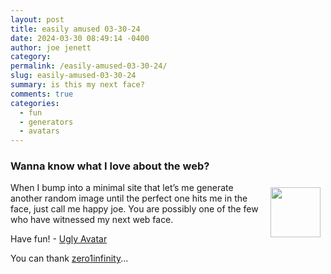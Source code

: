 ```yaml
---
layout: post
title: easily amused 03-30-24
date: 2024-03-30 08:49:14 -0400
author: joe jenett
category: 
permalink: /easily-amused-03-30-24/
slug: easily-amused-03-30-24
summary: is this my next face?
comments: true
categories:
  - fun
  - generators
  - avatars
---
```

<h3>Wanna know what I love about the web?</h3>
<img src="https://iwebthings.joejenett.com/images/face.png" alt="" width="80" style="position:relative;float:right;margin:8px;">When I bump into a minimal site that let’s me generate another random image until the perfect one hits me in the face, just call me happy joe. You are possibly one of the few who have witnessed my next web face. 

Have  fun! -  <a title="Ugly Avatar" href="https://txstc55.github.io/ugly-avatar/">Ugly Avatar</a>

You can thank <a href="https://pinboard.in/u:zero1infinity">zero1infinity</a>...


<a href="https://brid.gy/publish/mastodon"></a>